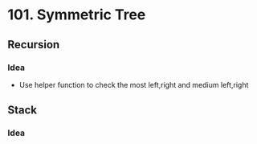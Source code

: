 # 101. Symmetric Tree
## Recursion
### Idea
* Use helper function to check the most left,right and medium left,right

## Stack
### Idea
